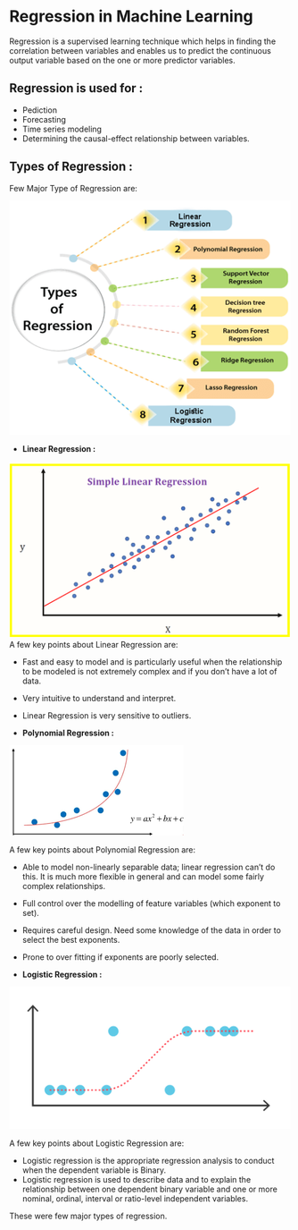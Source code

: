 # Regression in Machine Learning 
Regression is a supervised learning technique which helps in finding the correlation between variables and enables us to predict the continuous output variable based on the one or more predictor variables.
## Regression is used for :
- Pediction 
- Forecasting 
- Time series modeling
- Determining the causal-effect relationship between variables.

## Types of Regression :
Few Major Type of Regression are:


![Type of Regression](./types_reg.png)

- **Linear Regression :** 


 ![linear_Regression](./linear_reg.png)   
    A few key points about Linear Regression are:
  - Fast and easy to model and is particularly useful when the relationship to be modeled is not extremely complex and if you don’t have a lot of data.
  - Very intuitive to understand and interpret.
  - Linear Regression is very sensitive to outliers.

- **Polynomial Regression :**

![polynomial_Regression](./polynomial_reg.png)

   A few key points about Polynomial Regression are:
   - Able to model non-linearly separable data; linear regression can’t do this. It is much more flexible in general and can model some fairly complex relationships.
   - Full control over the modelling of feature variables (which exponent to set).
   - Requires careful design. Need some knowledge of the data in order to select the best exponents.
   - Prone to over fitting if exponents are poorly selected.

- **Logistic Regression :**


![logistic_Regression](./logistic_reg.svg)

   A few key points about Logistic Regression are:
   - Logistic regression is the appropriate regression analysis to conduct when the dependent variable is Binary.
   - Logistic regression is used to describe data and to explain the relationship between one dependent binary variable and one or more nominal, ordinal, interval or ratio-level independent variables.

These were few major types of regression.
